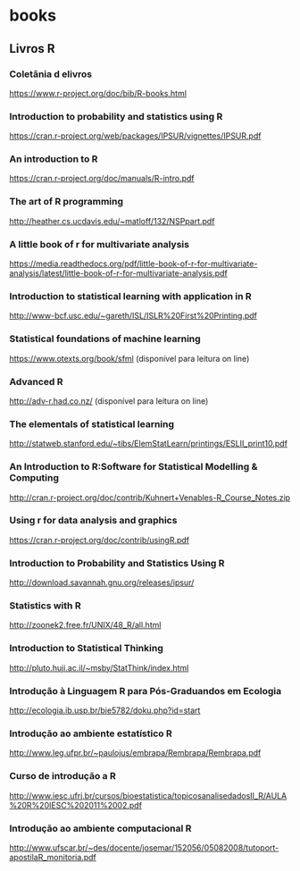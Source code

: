 # books
## Livros R

### Coletânia d elivros
https://www.r-project.org/doc/bib/R-books.html

### Introduction to probability and statistics using R
https://cran.r-project.org/web/packages/IPSUR/vignettes/IPSUR.pdf
### An introduction to R
https://cran.r-project.org/doc/manuals/R-intro.pdf
###  The art of R programming
http://heather.cs.ucdavis.edu/~matloff/132/NSPpart.pdf
### A little book of r for multivariate analysis
https://media.readthedocs.org/pdf/little-book-of-r-for-multivariate-analysis/latest/little-book-of-r-for-multivariate-analysis.pdf
### Introduction to statistical learning with application in R
http://www-bcf.usc.edu/~gareth/ISL/ISLR%20First%20Printing.pdf
### Statistical foundations of machine learning
https://www.otexts.org/book/sfml (disponível para leitura on line)
### Advanced R
http://adv-r.had.co.nz/ (disponível para leitura on line)
### The elementals of statistical learning
http://statweb.stanford.edu/~tibs/ElemStatLearn/printings/ESLII_print10.pdf
### An Introduction to R:Software for Statistical Modelling & Computing
http://cran.r-project.org/doc/contrib/Kuhnert+Venables-R_Course_Notes.zip
### Using r for data analysis and graphics
https://cran.r-project.org/doc/contrib/usingR.pdf
### Introduction to Probability and Statistics Using R
http://download.savannah.gnu.org/releases/ipsur/
### Statistics with R
http://zoonek2.free.fr/UNIX/48_R/all.html
### Introduction to Statistical Thinking 
http://pluto.huji.ac.il/~msby/StatThink/index.html
### Introdução à Linguagem R para Pós-Graduandos em Ecologia
http://ecologia.ib.usp.br/bie5782/doku.php?id=start
### Introdução ao ambiente estatístico R
http://www.leg.ufpr.br/~paulojus/embrapa/Rembrapa/Rembrapa.pdf
### Curso de introdução a R
http://www.iesc.ufrj.br/cursos/bioestatistica/topicosanalisedadosII_R/AULA%20R%20IESC%202011%2002.pdf
### Introdução ao ambiente computacional R
http://www.ufscar.br/~des/docente/josemar/152056/05082008/tutoport-apostilaR_monitoria.pdf
